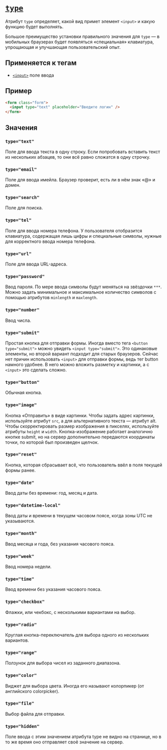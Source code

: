 # [`type`](../index.md)

Атрибут `type` определяет, какой вид примет элемент `<input>` и какую функцию будет выполнять.

Большое преимущество установки правильного значения для `type` — в мобильных браузерах будет появляться «специальная» клавиатура, упрощающая и улучшающая пользовательский опыт.

## Применяется к тегам

- [`<input>`](../Tags/input.md) поле ввода

## Пример

```html
<form class="form">
  <input type="text" placeholder="Введите логин" />
</form>
```

## Значения

### `type="text"`

Поле для ввода текста в одну строку. Если попробовать вставить текст из нескольких абзацев, то они всё равно сложатся в одну строчку.

### `type="email"`

Поле для ввода имейла. Браузер проверит, есть ли в нём знак «@» и домен.

### `type="search"`

Поле для поиска.

### `type="tel"`

Поле для ввода номера телефона. У пользователя отобразится клавиатура, содержащая лишь цифры и специальные символы, нужные для корректного ввода номера телефона.

### `type="url"`

Поле для ввода URL-адреса.

### `type="password"`

Ввод пароля. По мере ввода символы будут меняться на звёздочки `***`. Можно задать минимальное и максимальное количество символов с помощью атрибутов `minlength` и `maxlength`.

### `type="number"`

Ввод числа.

### `type="submit"`

Простая кнопка для отправки формы. Иногда вместо тега `<button type="submit">` можно увидеть `<input type="submit">`. Это одинаковые элементы, но второй вариант подходит для старых браузеров. Сейчас нет причин использовать `<input>` для отправки формы, ведь тег button намного удобнее. В него можно вложить разметку и картинки, а с `<input>` это сделать сложно.

### `type="button"`

Обычная кнопка.

### `type="image"`

Кнопка «Отправить» в виде картинки. Чтобы задать адрес картинки, используйте атрибут `src`, а для альтернативного текста — атрибут alt. Чтобы скорректировать размер изображения в пикселях, используйте атрибуты `height` и `width`. Кнопка-изображение работает аналогично кнопке submit, но на сервер дополнительно передаются координаты точки, по которой был произведен щелчок.

### `type="reset"`

Кнопка, которая сбрасывает всё, что пользователь ввёл в поля текущей формы ранее.

### `type="date"`

Ввод даты без времени: год, месяц и дата.

### `type="datetime-local"`

Ввод даты и времени в текущем часовом поясе, когда зоны UTC не указываются.

### `type="month"`

Ввод месяца и года, без указания часового пояса.

### `type="week"`

Ввод номера недели.

### `type="time"`

Ввод времени без указания часового пояса.

### `type="checkbox"`

Флажки, или чекбокс, с несколькими вариантами на выбор.

### `type="radio"`

Круглая кнопка-переключатель для выбора одного из нескольких вариантов.

### `type="range"`

Ползунок для выбора чисел из заданного диапазона.

### `type="color"`

Виджет для выбора цвета. Иногда его называют колорпикер (от английского colorpicker).

### `type="file"`

Выбор файла для отправки.

### `type="hidden"`

Поле ввода с этим значением атрибута type не видно на странице, но в то же время оно отправляет своё значение на сервер.
